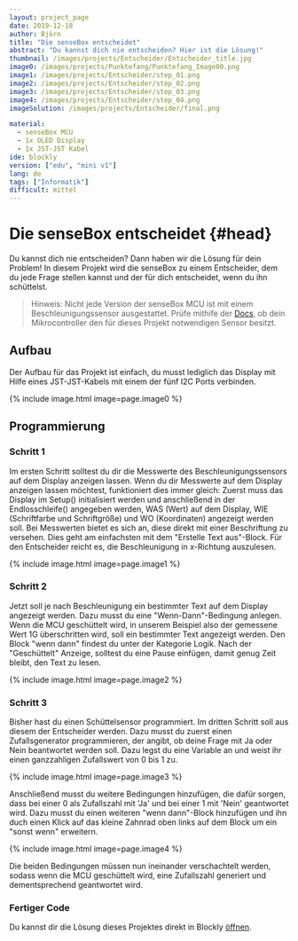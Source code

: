 ```yaml
---
layout: project_page
date: 2019-12-18
author: Björn
title: "Die senseBox entscheidet"
abstract: "Du kannst dich nie entscheiden? Hier ist die Lösung!"
thumbnail: /images/projects/Entscheider/Entscheider_title.jpg
image0: /images/projects/Punktefang/Punktefang_Image00.png
image1: /images/projects/Entscheider/step_01.png
image2: /images/projects/Entscheider/step_02.png
image3: /images/projects/Entscheider/step_03.png
image4: /images/projects/Entscheider/step_04.png
imageSolution: /images/projects/Entscheider/final.png

material:
  - senseBox MCU
  - 1x OLED Display
  - 1x JST-JST Kabel
ide: blockly
version: ["edu", "mini v1"]
lang: de
tags: ["Informatik"]
difficult: mittel
---
```


# Die senseBox entscheidet {#head}

Du kannst dich nie entscheiden? Dann haben wir die Lösung für dein Problem! In diesem Projekt wird die senseBox zu einem Entscheider, dem du jede Frage stellen kannst und der für dich entscheidet, wenn du ihn schüttelst.

> Hinweis: Nicht jede Version der senseBox MCU ist mit einem Beschleunigungssensor ausgestattet. Prüfe mithife der [Docs](https://docs.sensebox.de/hardware/allgemein-sensebox-mcu/), ob dein Mikrocontroller den für dieses Projekt notwendigen Sensor besitzt.

## Aufbau

Der Aufbau für das Projekt ist einfach, du musst lediglich das Display mit Hilfe eines JST-JST-Kabels mit einem der fünf I2C Ports verbinden.

{% include image.html image=page.image0 %}

## Programmierung

### Schritt 1

Im ersten Schritt solltest du dir die Messwerte des Beschleunigungssensors auf dem Display anzeigen lassen.
Wenn du dir Messwerte auf dem Display anzeigen lassen möchtest, funktioniert dies immer gleich: Zuerst muss das Display im Setup() initialisiert werden und anschließend in der Endlosschleife() angegeben werden, WAS (Wert) auf dem Display, WIE (Schriftfarbe und Schriftgröße) und WO (Koordinaten) angezeigt werden soll. Bei Messwerten bietet es sich an, diese direkt mit einer Beschriftung zu versehen. Dies geht am einfachsten mit dem "Erstelle Text aus"-Block.
Für den Entscheider reicht es, die Beschleunigung in x-Richtung auszulesen.

{% include image.html image=page.image1 %}

### Schritt 2

Jetzt soll je nach Beschleunigung ein bestimmter Text auf dem Display angezeigt werden. Dazu musst du eine "Wenn-Dann"-Bedingung anlegen. Wenn die MCU geschüttelt wird, in unserem Beispiel also der gemessene Wert 1G überschritten wird, soll ein bestimmter Text angezeigt werden.
Den Block "wenn dann" findest du unter der Kategorie Logik. Nach der "Geschüttelt" Anzeige, solltest du eine Pause einfügen, damit genug Zeit bleibt, den Text zu lesen.

{% include image.html image=page.image2 %}

### Schritt 3

Bisher hast du einen Schüttelsensor programmiert. Im dritten Schritt soll aus diesem der Entscheider werden. Dazu musst du zuerst einen Zufallsgenerator programmieren, der angibt, ob deine Frage mit Ja oder Nein beantwortet werden soll. Dazu legst du eine Variable an und weist ihr einen ganzzahligen Zufallswert von 0 bis 1 zu.

{% include image.html image=page.image3 %}

Anschließend musst du weitere Bedingungen hinzufügen, die dafür sorgen, dass bei einer 0 als Zufallszahl mit 'Ja' und bei einer 1 mit 'Nein' geantwortet wird. Dazu musst du einen weiteren "wenn dann"-Block hinzufügen und ihn duch einen Klick auf das kleine Zahnrad oben links auf dem Block um ein "sonst wenn" erweitern.

{% include image.html image=page.image4 %}

Die beiden Bedingungen müssen nun ineinander verschachtelt werden, sodass wenn die MCU geschüttelt wird, eine Zufallszahl generiert und dementsprechend geantwortet wird.

### Fertiger Code

Du kannst dir die Lösung dieses Projektes direkt in Blockly [öffnen](https://blockly.sensebox.de/gallery/63bbd934d2853f0013b1df5f).
